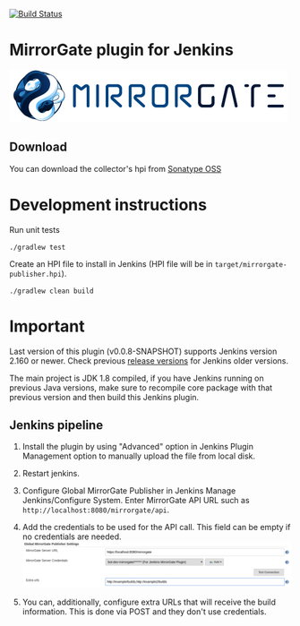 [![Build Status](https://travis-ci.org/BBVA/mirrorgate-jenkins-builds-collector.svg?branch=develop)](https://travis-ci.org/BBVA/mirrorgate-jenkins-builds-collector)

# MirrorGate plugin for Jenkins

![MirrorGate](./media/images/logo-ae.png)

## Download

You can download the collector's hpi from [Sonatype OSS](https://oss.sonatype.org/content/repositories/releases/com/bbva/arq/devops/ae/mirrorgate/mirrorgate-publisher/)

# Development instructions

Run unit tests

    ./gradlew test

Create an HPI file to install in Jenkins (HPI file will be in `target/mirrorgate-publisher.hpi`).

    ./gradlew clean build 

# Important
Last version of this plugin (v0.0.8-SNAPSHOT) supports Jenkins version 2.160 or newer. Check previous [release versions](https://github.com/BBVA/mirrorgate-jenkins-builds-collector/releases) for Jenkins older versions.

The main project is JDK 1.8 compiled, if you have Jenkins running on previous Java versions, make sure to recompile core package with that previous version and then build this Jenkins plugin.

## Jenkins pipeline 
1. Install the plugin by using "Advanced" option in Jenkins Plugin Management option to manually upload the file
from local disk.
2. Restart jenkins.
3. Configure Global MirrorGate Publisher in Jenkins Manage Jenkins/Configure System. Enter MirrorGate API URL such
 as `http://localhost:8080/mirrorgate/api`. 
4. Add the credentials to be used for the API call. This field can be empty if no credentials are needed.
![Image](media/images/mirrorgate-jenkins-plugin-global-configuration.png)

5. You can, additionally, configure extra URLs that will receive the build information. This is done via POST and they don't use credentials. 